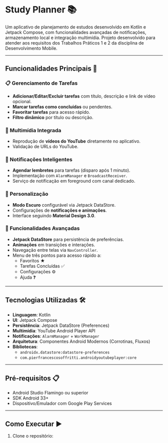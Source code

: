 # Study Planner 📚

Um aplicativo de planejamento de estudos desenvolvido em Kotlin e Jetpack Compose, com funcionalidades avançadas de notificações, armazenamento local e integração multimídia. Projeto desenvolvido para atender aos requisitos dos Trabalhos Práticos 1 e 2 da disciplina de Desenvolvimento Mobile.

---

## Funcionalidades Principais 🚀

### 📋 Gerenciamento de Tarefas
- **Adicionar/Editar/Excluir tarefas** com título, descrição e link de vídeo opcional.
- **Marcar tarefas como concluídas** ou pendentes.
- **Favoritar tarefas** para acesso rápido.
- **Filtro dinâmico** por título ou descrição.

### 🎥 Multimídia Integrada
- Reprodução de **vídeos do YouTube** diretamente no aplicativo.
- Validação de URLs do YouTube.

### 🔔 Notificações Inteligentes
- **Agendar lembretes** para tarefas (disparo após 1 minuto).
- Implementação com `AlarmManager` e `BroadcastReceiver`.
- Serviço de notificação em foreground com canal dedicado.

### 🎨 Personalização
- **Modo Escuro** configurável via Jetpack DataStore.
- Configurações de **notificações e animações**.
- Interface seguindo **Material Design 3.0**.

### 🔄 Funcionalidades Avançadas
- **Jetpack DataStore** para persistência de preferências.
- **Animações** em transições e interações.
- Navegação entre telas via `NavController`.
- Menu de três pontos para acesso rápido a:
  - Favoritos ★
  - Tarefas Concluídas ✅
  - Configurações ⚙️
  - Ajuda ❓

---

## Tecnologias Utilizadas 🛠️

- **Linguagem**: Kotlin
- **UI**: Jetpack Compose
- **Persistência**: Jetpack DataStore (Preferences)
- **Multimídia**: YouTube Android Player API
- **Notificações**: `AlarmManager` + `WorkManager`
- **Arquitetura**: Componentes Android Modernos (Corrotinas, Fluxos)
- **Bibliotecas**:
  - `androidx.datastore:datastore-preferences`
  - `com.pierfrancescosoffritti.androidyoutubeplayer:core`

---

## Pré-requisitos 📋

- Android Studio Flamingo ou superior
- SDK Android 33+
- Dispositivo/Emulador com Google Play Services

---

## Como Executar ▶️

1. Clone o repositório:
```bash

